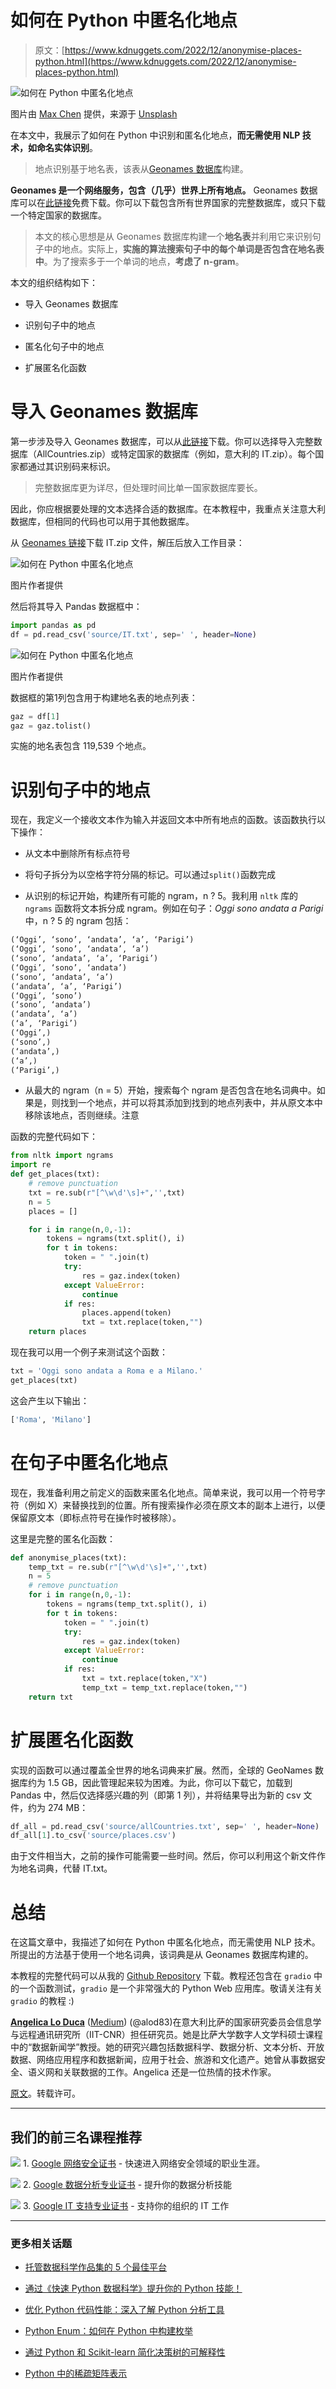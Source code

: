 # 如何在 Python 中匿名化地点

> 原文：[https://www.kdnuggets.com/2022/12/anonymise-places-python.html](https://www.kdnuggets.com/2022/12/anonymise-places-python.html)

![如何在 Python 中匿名化地点](../Images/a7359356a8dc0b6bb623713f503486cf.png)

图片由 [Max Chen](https://unsplash.com/@maxchen2k?utm_source=medium&utm_medium=referral) 提供，来源于 [Unsplash](https://unsplash.com/?utm_source=medium&utm_medium=referral)

在本文中，我展示了如何在 Python 中识别和匿名化地点，**而无需使用 NLP 技术，如命名实体识别**。

> 地点识别基于地名表，该表从[Geonames 数据库](http://www.geonames.org/)构建。

**Geonames 是一个网络服务，包含（几乎）世界上所有地点。** Geonames 数据库可以在[此链接](https://download.geonames.org/export/dump/)免费下载。你可以下载包含所有世界国家的完整数据库，或只下载一个特定国家的数据库。

> 本文的核心思想是从 Geonames 数据库构建一个**地名表**并利用它来识别句子中的地点。实际上，**实施的算法搜索句子中的每个单词是否包含在地名表中**。为了搜索多于一个单词的地点，**考虑了 n-gram**。

本文的组织结构如下：

+   导入 Geonames 数据库

+   识别句子中的地点

+   匿名化句子中的地点

+   扩展匿名化函数

# 导入 Geonames 数据库

第一步涉及导入 Geonames 数据库，可以从[此链接](https://download.geonames.org/export/dump/)下载。你可以选择导入完整数据库（AllCountries.zip）或特定国家的数据库（例如，意大利的 IT.zip）。每个国家都通过其识别码来标识。

> 完整数据库更为详尽，但处理时间比单一国家数据库要长。

因此，你应根据要处理的文本选择合适的数据库。在本教程中，我重点关注意大利数据库，但相同的代码也可以用于其他数据库。

从 [Geonames 链接](https://download.geonames.org/export/dump/)下载 IT.zip 文件，解压后放入工作目录：

![如何在 Python 中匿名化地点](../Images/d385c71a7b50481fc793614b03dd93f5.png)

图片作者提供

然后将其导入 Pandas 数据框中：

```py
import pandas as pd
df = pd.read_csv('source/IT.txt', sep=' ', header=None)
```

![如何在 Python 中匿名化地点](../Images/5bc2b21827b501363c019affc257fb98.png)

图片作者提供

数据框的第1列包含用于构建地名表的地点列表：

```py
gaz = df[1]
gaz = gaz.tolist()
```

实施的地名表包含 119,539 个地点。

# 识别句子中的地点

现在，我定义一个接收文本作为输入并返回文本中所有地点的函数。该函数执行以下操作：

+   从文本中删除所有标点符号

+   将句子拆分为以空格字符分隔的标记。可以通过`split()`函数完成

+   从识别的标记开始，构建所有可能的 ngram，n ? 5。我利用 `nltk` 库的 `ngrams` 函数将文本拆分成 ngram。例如在句子：*Oggi sono andata a Parigi* 中，n ? 5 的 ngram 包括：

```py
(‘Oggi’, ‘sono’, ‘andata’, ‘a’, ‘Parigi’)
(‘Oggi’, ‘sono’, ‘andata’, ‘a’)
(‘sono’, ‘andata’, ‘a’, ‘Parigi’)
(‘Oggi’, ‘sono’, ‘andata’)
(‘sono’, ‘andata’, ‘a’)
(‘andata’, ‘a’, ‘Parigi’)
(‘Oggi’, ‘sono’)
(‘sono’, ‘andata’)
(‘andata’, ‘a’)
(‘a’, ‘Parigi’)
(‘Oggi’,)
(‘sono’,)
(‘andata’,)
(‘a’,)
(‘Parigi’,)
```

+   从最大的 ngram（n = 5）开始，搜索每个 ngram 是否包含在地名词典中。如果是，则找到一个地点，并可以将其添加到找到的地点列表中，并从原文本中移除该地点，否则继续。注意

函数的完整代码如下：

```py
from nltk import ngrams
import re
def get_places(txt):
    # remove punctuation
    txt = re.sub(r"[^\w\d'\s]+",'',txt)
    n = 5
    places = []

    for i in range(n,0,-1):
        tokens = ngrams(txt.split(), i)
        for t in tokens:
            token = " ".join(t)
            try:
                res = gaz.index(token)
            except ValueError:
                continue
            if res:
                places.append(token)
                txt = txt.replace(token,"")
    return places
```

现在我可以用一个例子来测试这个函数：

```py
txt = 'Oggi sono andata a Roma e a Milano.'
get_places(txt)
```

这会产生以下输出：

```py
['Roma', 'Milano']
```

# 在句子中匿名化地点

现在，我准备利用之前定义的函数来匿名化地点。简单来说，我可以用一个符号字符（例如 X）来替换找到的位置。所有搜索操作必须在原文本的副本上进行，以便保留原文本（即标点符号在操作时被移除）。

这里是完整的匿名化函数：

```py
def anonymise_places(txt):
    temp_txt = re.sub(r"[^\w\d'\s]+",'',txt)
    n = 5
    # remove punctuation
    for i in range(n,0,-1):
        tokens = ngrams(temp_txt.split(), i)
        for t in tokens:
            token = " ".join(t)
            try:
                res = gaz.index(token)
            except ValueError:
                continue
            if res:
                txt = txt.replace(token,"X")
                temp_txt = temp_txt.replace(token,"")
    return txt
```

# 扩展匿名化函数

实现的函数可以通过覆盖全世界的地名词典来扩展。然而，全球的 GeoNames 数据库约为 1.5 GB，因此管理起来较为困难。为此，你可以下载它，加载到 Pandas 中，然后仅选择感兴趣的列（即第 1 列），并将结果导出为新的 csv 文件，约为 274 MB：

```py
df_all = pd.read_csv('source/allCountries.txt', sep=' ', header=None)
df_all[1].to_csv('source/places.csv')
```

由于文件相当大，之前的操作可能需要一些时间。然后，你可以利用这个新文件作为地名词典，代替 IT.txt。

# 总结

在这篇文章中，我描述了如何在 Python 中匿名化地点，而无需使用 NLP 技术。所提出的方法基于使用一个地名词典，该词典是从 Geonames 数据库构建的。

本教程的完整代码可以从我的 [Github Repository](https://github.com/alod83/data-science/blob/master/TextAnalysis/Anonymise%20Places.ipynb) 下载。教程还包含在 `gradio` 中的一个函数测试，`gradio` 是一个非常强大的 Python Web 应用库。敬请关注有关 `gradio` 的教程 :)

**[Angelica Lo Duca](https://alod83.altervista.org/)** ([Medium](https://alod83.medium.com/)) (@alod83)在意大利比萨的国家研究委员会信息学与远程通讯研究所（IIT-CNR）担任研究员。她是比萨大学数字人文学科硕士课程中的“数据新闻学”教授。她的研究兴趣包括数据科学、数据分析、文本分析、开放数据、网络应用程序和数据新闻，应用于社会、旅游和文化遗产。她曾从事数据安全、语义网和关联数据的工作。Angelica 还是一位热情的技术作家。

[原文](https://towardsdatascience.com/how-to-anonymise-places-in-python-55597d0ded24)。转载许可。

* * *

## 我们的前三名课程推荐

![](../Images/0244c01ba9267c002ef39d4907e0b8fb.png) 1\. [Google 网络安全证书](https://www.kdnuggets.com/google-cybersecurity) - 快速进入网络安全领域的职业生涯。

![](../Images/e225c49c3c91745821c8c0368bf04711.png) 2\. [Google 数据分析专业证书](https://www.kdnuggets.com/google-data-analytics) - 提升你的数据分析技能

![](../Images/0244c01ba9267c002ef39d4907e0b8fb.png) 3\. [Google IT 支持专业证书](https://www.kdnuggets.com/google-itsupport) - 支持你的组织的 IT 工作

* * *

### 更多相关话题

+   [托管数据科学作品集的 5 个最佳平台](https://www.kdnuggets.com/2022/07/5-best-places-host-data-science-portfolio.html)

+   [通过《快速 Python 数据科学》提升你的 Python 技能！](https://www.kdnuggets.com/2022/06/manning-step-python-game-fast-python-data-science.html)

+   [优化 Python 代码性能：深入了解 Python 分析工具](https://www.kdnuggets.com/2023/02/optimizing-python-code-performance-deep-dive-python-profilers.html)

+   [Python Enum：如何在 Python 中构建枚举](https://www.kdnuggets.com/python-enum-how-to-build-enumerations-in-python)

+   [通过 Python 和 Scikit-learn 简化决策树的可解释性](https://www.kdnuggets.com/2017/05/simplifying-decision-tree-interpretation-decision-rules-python.html)

+   [Python 中的稀疏矩阵表示](https://www.kdnuggets.com/2020/05/sparse-matrix-representation-python.html)
